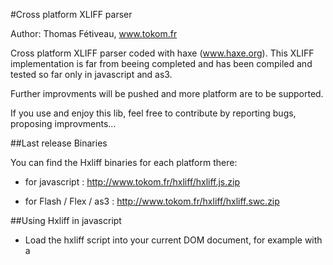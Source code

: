 #Cross platform XLIFF parser

Author: Thomas Fétiveau, www.tokom.fr

Cross platform XLIFF parser coded with haxe (www.haxe.org). This XLIFF implementation is far from beeing completed and has been compiled and tested so far only in javascript and as3.

Further improvments will be pushed and more platform are to be supported.

If you use and enjoy this lib, feel free to contribute by reporting bugs, proposing improvments...

##Last release Binaries

You can find the Hxliff binaries for each platform there:

 - for javascript : http://www.tokom.fr/hxliff/hxliff.js.zip

 - for Flash / Flex / as3 : http://www.tokom.fr/hxliff/hxliff.swc.zip

##Using Hxliff in javascript

 - Load the hxliff script into your current DOM document, for example with a <script> tag like this:

```
 <script type="text/javascript" src="http://localhost/accor/lib/hxliff.js"></script>
```

 - Then, call the hxliff parser like this (here using JQuery to load the .xlf file):

 ```
 // store parameters in a single object
 window.params = {};

 // (...)

 // init the langs object
 window.params.langs = {};
 
 // load and parse the XLIFF file
 $(document).load( "http://mydomain/en.xlf", function(data,status,hxr) {

		if ( status == "error" ) {

			console.log("ERROR while loading XLIFF file: "+xhr.status+" "+xhr.statusText);

		} else {

			var ldata = window.hxliff.Parser.parse(data);

			window.params.langs[ldata.locale] = ldata.data;

		}
	});


// translate some text
$("#myFirstText").text(window.params.langs.en["1"]); // assign text from trans-unit with id "1" of locale "en" to myFirstText
 ```

##Using Hxliff in Flash / Flex / as3

 - Add the hxliff.swc to your library path (if you're using Flash professional, got to the pusblish settings > action script settings > library > add path to swc)

 - On the first frame of your fla (or in your project main class), add this before anything else:

 ```
 haxe.initSwc(root as MovieClip);
 ```

 - Then wherever you want in your code, you can call the hxliff parser to parse XLIFF content:

```
import hxliff.Parser;

// (...) 

var langs : Object = {};

// (...)

// Load and parse the XLIFF file
var r:URLRequest = new URLRequest("http://mydomain/en.xlf");
var l:URLLoader = new URLLoader();

l.addEventListener(Event.COMPLETE, function(e){

		var o : Object = hxliff.Parser.parse(e.target.data);
		// trace("Received data for locale "+o.locale);
		langs[o.locale] = o.data;
	
	}, false, 0, true);

l.load(r);

// (...)

// retreive a translation unit for the current locale
tf.text = langs["en"][transUnitId];
```

##Compilation

To recompile hxliff, download and install the last release version of haxe on www.haxe.org

Then, just run the hxml script like this:

```
haxe build.hxml
```

##License

Hxliff is open-source, released under the MIT licence, see license.txt.